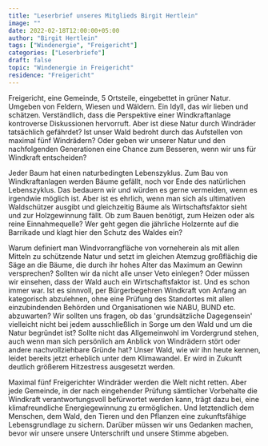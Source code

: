 ```yaml
---
title: "Leserbrief unseres Mitglieds Birgit Hertlein"
image: ""
date: 2022-02-18T12:00:00+05:00
author: "Birgit Hertlein"
tags: ["Windenergie", "Freigericht"]
categories: ["Leserbriefe"]
draft: false
topic: "Windenergie in Freigericht"
residence: "Freigericht"
---
```


Freigericht, eine Gemeinde, 5 Ortsteile, eingebettet in grüner Natur. Umgeben von Feldern, Wiesen und Wäldern. Ein Idyll, das wir lieben und schätzen. Verständlich, dass die Perspektive einer Windkraftanlage kontroverse Diskussionen hervorruft. Aber ist diese Natur durch Windräder tatsächlich gefährdet? Ist unser Wald bedroht durch das Aufstellen von maximal fünf Windrädern? Oder geben wir unserer Natur und den nachfolgenden Generationen eine Chance zum Besseren, wenn wir uns für Windkraft entscheiden?  

Jeder Baum hat einen naturbedingten Lebenszyklus. Zum Bau von Windkraftanlagen werden Bäume gefällt, noch vor Ende des natürlichen Lebenszyklus. Das bedauern wir und würden es gerne vermeiden, wenn es irgendwie möglich ist. Aber ist es ehrlich, wenn man sich als ultimativen Waldschützer ausgibt und gleichzeitig Bäume als Wirtschaftsfaktor sieht und zur Holzgewinnung fällt. Ob zum Bauen benötigt, zum Heizen oder als reine Einnahmequelle? Wer geht gegen die jährliche Holzernte auf die Barrikade und klagt hier den Schutz des Waldes ein?  

Warum definiert man Windvorrangfläche von vorneherein als mit allen Mitteln zu schützende Natur und setzt im gleichen Atemzug großflächig die Säge an die Bäume, die durch ihr hohes Alter das Maximum an Gewinn versprechen? Sollten wir da nicht alle unser Veto einlegen? Oder müssen wir einsehen, dass der Wald auch ein Wirtschaftsfaktor ist. Und es schon immer war. Ist es sinnvoll, per Bürgerbegehren Windkraft von Anfang an kategorisch abzulehnen, ohne eine Prüfung des Standortes mit allen einzubindenden Behörden und Organisationen wie NABU, BUND etc. abzuwarten? Wir sollten uns fragen, ob das 'grundsätzliche Dagegensein' vielleicht nicht bei jedem ausschließlich in Sorge um den Wald und um die Natur begründet ist? Sollte nicht das Allgemeinwohl im Vordergrund stehen, auch wenn man sich persönlich am Anblick von Windrädern stört oder andere nachvollziehbare Gründe hat? Unser Wald, wie wir ihn heute kennen, leidet bereits jetzt erheblich unter dem Klimawandel. Er wird in Zukunft deutlich größerem Hitzestress ausgesetzt werden.  

Maximal fünf Freigerichter Windräder werden die Welt nicht retten. Aber jede Gemeinde, in der nach eingehender Prüfung sämtlicher Vorbehalte die Windkraft verantwortungsvoll befürwortet werden kann, trägt dazu bei, eine klimafreundliche Energiegewinnung zu ermöglichen. Und letztendlich dem Menschen, dem Wald, den Tieren und den Pflanzen eine zukunftsfähige Lebensgrundlage zu sichern. Darüber müssen wir uns Gedanken machen, bevor wir unsere unsere Unterschrift und unsere Stimme abgeben.
